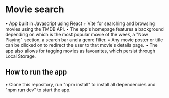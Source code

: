 # Movie search

•	 App built in Javascript using React + Vite for searching and browsing movies using the TMDB API.
•	 The app's homepage features a background depending on which is the most popular movie of the week, a "Now Playing" section, a search bar and a genre filter.
•	 Any movie poster or title can be clicked on to redirect the user to that movie's details page.
•	 The app also allows for tagging movies as favourites, which persist through Local Storage.

## How to run the app

•	 Clone this repository, run "npm install" to install all dependencies and "npm run dev" to start the app.
